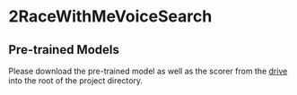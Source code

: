 # 2RaceWithMeVoiceSearch

## Pre-trained Models
Please download the pre-trained model as well as the scorer from the [drive](https://utoronto-my.sharepoint.com/:f:/g/personal/s_nam_mail_utoronto_ca/EkpVyk2xNRdLvubGa4vJFDgBIMg5KyPQSiEX0ke4H4U8kA?e=1Ldx7u)
into the root of the project directory.
